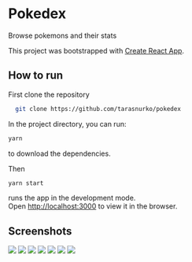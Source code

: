 # Pokedex

Browse pokemons and their stats

This project was bootstrapped with [Create React App](https://github.com/facebook/create-react-app).

## How to run

First clone the repository

```sh
  git clone https://github.com/tarasnurko/pokedex
```

In the project directory, you can run:

```sh
yarn
```

to download the dependencies.

Then

```sh
yarn start
```

runs the app in the development mode.\
Open [http://localhost:3000](http://localhost:3000) to view it in the browser.

## Screenshots

![](/screenshots/screenshot-1.png)
![](/screenshots/screenshot-2.png)
![](/screenshots/screenshot-3.png)
![](/screenshots/screenshot-4.png)
![](/screenshots/screenshot-5.png)
![](/screenshots/screenshot-6.png)
![](/screenshots/screenshot-7.png)
